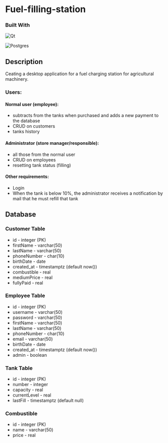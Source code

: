 # Fuel-filling-station

### Built With 

![Qt](https://img.shields.io/badge/Qt-%23217346.svg?style=for-the-badge&logo=Qt&logoColor=white)

![Postgres](https://img.shields.io/badge/postgres-%23316192.svg?style=for-the-badge&logo=postgresql&logoColor=white)


## Description

Ceating a desktop application for a fuel charging station for agricultural machinery.

### Users:

#### Normal user (employee):

- subtracts from the tanks when purchased and adds a new payment to the database
- CRUD on customers
- tanks history

#### Administrator (store manager/responsible):

- all those from the normal user
- CRUD on employees
- resetting tank status (filling)

#### Other requirements:

- Login
- When the tank is below 10%, the administrator receives a notification by mail that he must refill that tank

## Database


### Customer Table

- id - integer (PK)
- firstName - varchar(50)
- lastName - varchar(50)
- phoneNumber - char(10)
- birthDate - date
- created_at - timestamptz  (default now())
- combustible - real
- mediumPrice - real
- fullyPaid - real

### Employee Table

- id - integer (PK)
- username - varchar(50)
- password - varchar(50)
- firstName - varchar(50)
- lastName - varchar(50)
- phoneNumber - char(10)
- email - varchar(50)
- birthDate - date
- created_at - timestamptz (default now())
- admin - boolean

### Tank Table

- id - integer (PK)
- number - integer
- capacity - real
- currentLevel - real
- lastFill - timestamptz (default null)

### Combustible

- id - integer (PK)
- name - varchar(50)
- price - real

